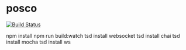 # posco

[![Build Status](https://travis-ci.org/mabels/posco.svg?branch=master)](https://travis-ci.org/mabels/posco)


npm install
npm run build:watch
tsd install websocket
tsd install chai
tsd install mocha
tsd install ws
